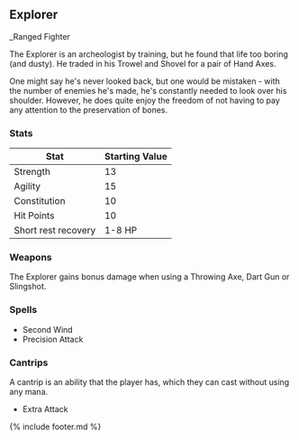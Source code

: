 ## Explorer
_Ranged Fighter

The Explorer is an archeologist by training, but he found that life too boring (and dusty). He traded in his Trowel and
Shovel for a pair of Hand Axes. 

One might say he's never looked back, but one would be mistaken - with the number of
enemies he's made, he's constantly needed to look over his shoulder. However, he does quite enjoy the freedom of not
having to pay any attention to the preservation of bones.
          
### Stats

| Stat | Starting Value |
| ---- | -------------- |
| Strength | 13 |
| Agility | 15 |
| Constitution | 10 |
| Hit Points | 10 |
| Short rest recovery | 1-8 HP |

### Weapons
The Explorer gains bonus damage when using a Throwing Axe, Dart Gun or Slingshot.

### Spells
- Second Wind
- Precision Attack

### Cantrips
A cantrip is an ability that the player has, which they can cast without using any mana.
- Extra Attack


{% include footer.md %}